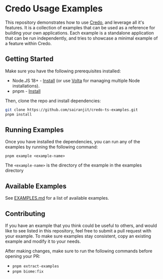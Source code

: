 # Credo Usage Examples

This repository demonstrates how to use [Credo](credo.js.org), and leverage all it's features. It is a collection of examples that can be used as a reference for building your own applications. Each example is a standalone application that can be run independently, and tries to showcase a minimal example of a feature within Credo.

## Getting Started

Make sure you have the following prerequisites installed:

- Node.JS 18+ - [Install](https://nodejs.org/en/download/) (or use [Volta](https://volta.sh/) for managing multiple Node installations).
- pnpm - [Install](https://pnpm.io/installation)

Then, clone the repo and install dependencies:

```sh
git clone https://github.com/sairanjit/credo-ts-examples.git
pnpm install
```

## Running Examples

Once you have installed the dependencies, you can run any of the examples by running the following command:

```
pnpm example <example-name>
```

The `<example-name>` is the directory of the example in the examples directory

## Available Examples

See [EXAMPLES.md](./EXAMPLES.md) for a list of available examples.

## Contributing

If you have an example that you think could be useful to others, and would like to see listed in this repository, feel free to submit a pull request with your example. To make sure examples stay consistent, copy an existing example and modify it to your needs.

After making changes, make sure to run the following commands before opening your PR:

- `pnpm extract-examples`
- `pnpm biome:fix`
